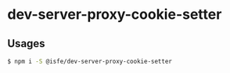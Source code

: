 # dev-server-proxy-cookie-setter

## Usages

```bash
$ npm i -S @isfe/dev-server-proxy-cookie-setter
```

